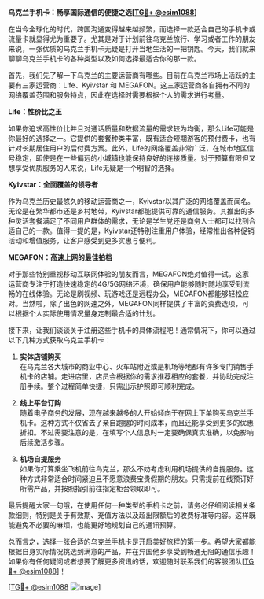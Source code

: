 **乌克兰手机卡：畅享国际通信的便捷之选[[TG💪+ @esim1088](https://t.me/s/esim1088)]**

在当今全球化的时代，跨国沟通变得越来越频繁，而选择一款适合自己的手机卡或流量卡就显得尤为重要了。尤其是对于计划前往乌克兰旅行、学习或者工作的朋友来说，一张优质的乌克兰手机卡无疑是打开当地生活的一把钥匙。今天，我们就来聊聊乌克兰手机卡的各种类型以及如何选择最适合你的那一款。

首先，我们先了解一下乌克兰的主要运营商有哪些。目前在乌克兰市场上活跃的主要有三家运营商：Life、Kyivstar 和 MEGAFON。这三家运营商各自拥有不同的网络覆盖范围和服务特点，因此在选择时需要根据个人的需求进行考量。

**Life：性价比之王**

如果你追求高性价比并且对通话质量和数据流量的需求较为均衡，那么Life可能是你最好的选择之一。它提供的套餐种类丰富，既有适合短期游客的预付费卡，也有针对长期居住用户的后付费方案。此外，Life的网络覆盖非常广泛，在城市地区信号稳定，即使是在一些偏远的小城镇也能保持良好的连接质量。对于预算有限但又想享受优质服务的人来说，Life无疑是一个明智的选择。

**Kyivstar：全面覆盖的领导者**

作为乌克兰历史最悠久的移动运营商之一，Kyivstar以其广泛的网络覆盖而闻名。无论是在繁华都市还是乡村地带，Kyivstar都能提供可靠的通信服务。其推出的多种灵活套餐满足了不同用户群体的需求，无论是学生党还是商务人士都可以找到合适自己的一款。值得一提的是，Kyivstar还特别注重用户体验，经常推出各种促销活动和增值服务，让客户感受到更多实惠与便利。

**MEGAFON：高速上网的最佳拍档**

对于那些特别重视移动互联网体验的朋友而言，MEGAFON绝对值得一试。这家运营商专注于打造快速稳定的4G/5G网络环境，确保用户能够随时随地享受到流畅的在线体验。无论是刷视频、玩游戏还是远程办公，MEGAFON都能够轻松应对。当然啦，除了出色的网速之外，MEGAFON同样提供了丰富的资费选项，可以根据个人实际使用情况量身定制最合适的计划。

接下来，让我们谈谈关于注册这些手机卡的具体流程吧！通常情况下，你可以通过以下几种方式获取乌克兰手机卡：

1. **实体店铺购买**  
   在乌克兰各大城市的商业中心、火车站附近或是机场等地都有许多专门销售手机卡的店铺。走进店里，店员会根据你的需求推荐相应的套餐，并协助完成注册手续。整个过程简单快捷，只需出示护照即可顺利完成。

2. **线上平台订购**  
   随着电子商务的发展，现在越来越多的人开始倾向于在网上下单购买乌克兰手机卡。这种方式不仅省去了亲自跑腿的时间成本，而且还能享受到更多的优惠折扣。不过需要注意的是，在填写个人信息时一定要确保真实准确，以免影响后续激活步骤。

3. **机场自提服务**  
   如果你打算乘坐飞机前往乌克兰，那么不妨考虑利用机场提供的自提服务。这种方式非常适合时间紧迫且不愿意浪费宝贵假期的朋友。只需提前在线预订好所需产品，并按照指引前往指定柜台领取即可。

最后提醒大家一句哦，在使用任何一种类型的手机卡之前，请务必仔细阅读相关条款细则，特别是关于有效期、充值方法以及超出限额后的收费标准等内容。这样既能避免不必要的麻烦，也能更好地规划自己的通讯预算。

总而言之，选择一张合适的乌克兰手机卡是开启美好旅程的第一步。希望大家都能根据自身实际情况挑选到满意的产品，并在异国他乡享受到畅通无阻的通信乐趣！如果你有任何疑问或者想要了解更多资讯的话，欢迎随时联系我们的客服团队[[TG💪+ @esim1088](https://t.me/s/esim1088)]！

[[TG💪+ @esim1088](https://t.me/s/esim1088) ![Image](https://i.postimg.cc/4NQfJmqS/Snipaste-2025-05-13-00-14-12.png)]